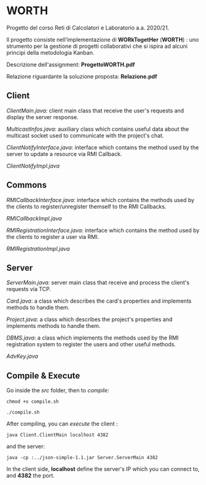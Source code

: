 # WORTH

Progetto del corso Reti di Calcolatori e Laboratorio a.a. 2020/21.

Il progetto consiste nell’implementazione di ​ **WORkTogetHer** (**WORTH**)​ : uno strumento per la gestione di progetti collaborativi che si ispira ad alcuni principi della metodologia Kanban.

Descrizione dell'assignment: **ProgettoWORTH.pdf**

Relazione riguardante la soluzione proposta: **Relazione.pdf**

## Client

*ClientMain.java:* client main class that receive the user's requests and display the server response.

*MulticastInfos.java*: auxiliary class which contains useful data about the multicast socket used to communicate with the project's chat.

*ClientNotifyInterface.java*: interface which contains the method used by the server to update a resource via RMI Callback.

*ClientNotifyImpl.java*

## Commons

*RMICallbackInterface.java*: interface which contains the methods used by the clients to register/unregister themself to the RMI Callbacks.

*RMICallbackImpl.java*

*RMIRegistrationInterface.java*: interface which contains the method used by the clients to register a user via RMI.

*RMIRegistrationImpl.java*

## Server

*ServerMain.java*: server main class that receive and process the client's requests via TCP.

*Card.java*: a class which describes the card's properties and implements methods to handle them.

*Project.java*: a class which describes the project's properties and implements methods to handle them.

*DBMS.java*: a class which implements the methods used by the RMI registration system to register the users and other useful methods.

*AdvKey.java*

## Compile & Execute

Go inside the *src* folder, then to *compile*:

<pre><code>chmod +x compile.sh</code></pre>
<pre><code>./compile.sh</code></pre>
   
After compiling, you can *execute* the client :
<pre><code>java Client.ClientMain localhost 4382</code></pre>
and the server:
<pre><code>java -cp :../json-simple-1.1.jar Server.ServerMain 4382</code></pre>
In the client side, **localhost** define the server's IP which you can connect to, and **4382** the port.